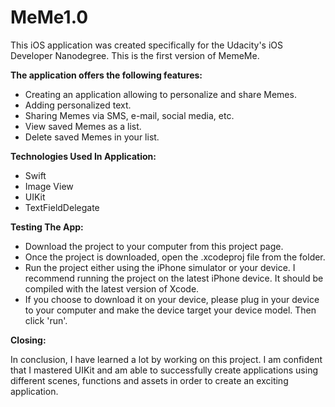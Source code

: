 # MeMe1.0

This iOS application was created specifically for the Udacity's iOS Developer Nanodegree. This is the first version of MemeMe.

**The application offers the following features:**

* Creating an application allowing to personalize and share Memes.
* Adding personalized text.
* Sharing Memes via SMS, e-mail, social media, etc.
* View saved Memes as a list.
* Delete saved Memes in your list.

**Technologies Used In Application:**
* Swift
* Image View
* UIKit
* TextFieldDelegate


**Testing The App:**
* Download the project to your computer from this project page.
* Once the project is downloaded, open the .xcodeproj file from the folder.
* Run the project either using the iPhone simulator or your device. I recommend running the project on the latest iPhone device. It should be compiled with the latest version of Xcode.
* If you choose to download it on your device, please plug in your device to your computer and make the device target your device model. Then click 'run'.

**Closing:**

In conclusion, I have learned a lot by working on this project. I am confident that I mastered UIKit and am able to successfully create applications using different scenes, functions and assets in order to create an exciting application.

